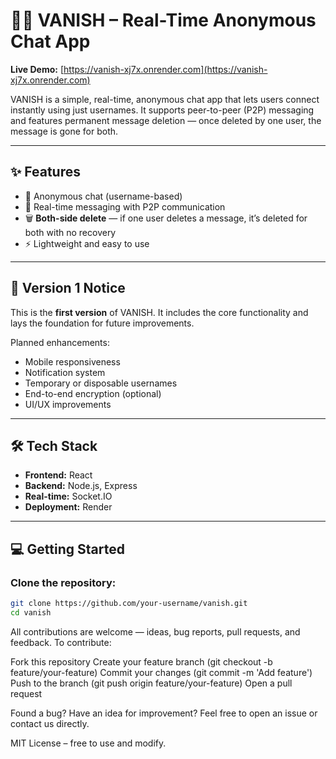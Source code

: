 # 🕵️‍♂️ VANISH – Real-Time Anonymous Chat App

**Live Demo:** [https://vanish-xj7x.onrender.com](https://vanish-xj7x.onrender.com)

VANISH is a simple, real-time, anonymous chat app that lets users connect instantly using just usernames. It supports peer-to-peer (P2P) messaging and features permanent message deletion — once deleted by one user, the message is gone for both.

---

## ✨ Features

- 🔐 Anonymous chat (username-based)
- 💬 Real-time messaging with P2P communication
- 🗑️ **Both-side delete** — if one user deletes a message, it’s deleted for both with no recovery
- ⚡ Lightweight and easy to use

---

## 🚧 Version 1 Notice

This is the **first version** of VANISH. It includes the core functionality and lays the foundation for future improvements.

Planned enhancements:
- Mobile responsiveness
- Notification system
- Temporary or disposable usernames
- End-to-end encryption (optional)
- UI/UX improvements

---

## 🛠️ Tech Stack

- **Frontend:** React 
- **Backend:** Node.js, Express  
- **Real-time:** Socket.IO  
- **Deployment:** Render

---

## 💻 Getting Started

### Clone the repository:
```bash
git clone https://github.com/your-username/vanish.git
cd vanish

```
All contributions are welcome — ideas, bug reports, pull requests, and feedback.
To contribute:

Fork this repository
Create your feature branch (git checkout -b feature/your-feature)
Commit your changes (git commit -m 'Add feature')
Push to the branch (git push origin feature/your-feature)
Open a pull request

Found a bug? Have an idea for improvement? Feel free to open an issue or contact us directly.

MIT License – free to use and modify.


